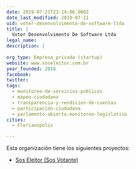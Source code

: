 ```yaml
---
date: 2019-07-21T23:14:06.000Z
date_last_modified: 2019-07-21
uid: voter-desenvolvimento-de-software-ltda
title: |
  Voter Desenvolvimento De Software Ltda
legal_name: 
description: |
  
org_type: Empresa privada (startup)
website: www.soseleitor.com.br
year_founded: 2016
facebook: 
twitter: 
tags:
  - monitoreo-de-servicios-publicos
  - mapeo-ciudadano
  - transparencia-y-rendicion-de-cuentas
  - participación-ciudadana
  - parlamento-abierto-monitoreo-legislativo
cities: 
  - Florianópolis

---
```


Esta organización tiene los siguientes proyectos:

- [Sos Eleitor (Sos Votante)](/proyectos/sos-eleitor-sos-votante)

